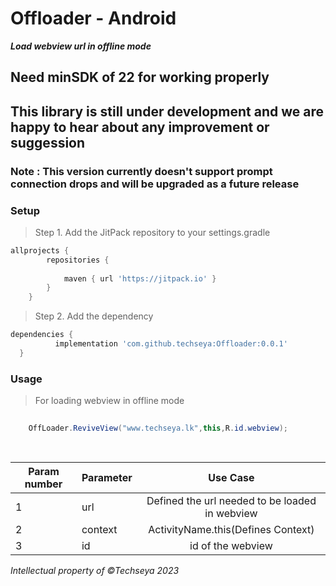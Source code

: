 # Offloader - Android
**_Load webview url in offline mode_**
## Need minSDK of 22 for working properly

## This library is still under development and we are happy to hear about any improvement or suggession
### Note : This version currently doesn't support prompt connection drops and will be upgraded as a future release


 ### Setup
>Step 1. Add the JitPack repository to your settings.gradle
```gradle
allprojects {
		repositories {
			
			maven { url 'https://jitpack.io' }
		}
	}
  ```
  >Step 2. Add the dependency
  ```gradle
  dependencies {
	        implementation 'com.github.techseya:Offloader:0.0.1'
	}
  ```
  ### Usage 
 
  
  >For loading webview in offline mode
  ```java
          
	  OffLoader.ReviveView("www.techseya.lk",this,R.id.webview);
	 
	  


  ```
  
|Param number  | Parameter   |      Use Case | 
|-----|----------|:-------------:|
| 1 | url |  Defined the url needed to be loaded in webview |
|2  | context |   ActivityName.this(Defines Context)  |   
| 3 | id | id of the webview | 

   
  
  _Intellectual property of ©Techseya 2023_
  
